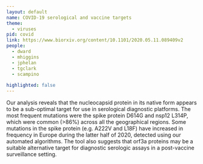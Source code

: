 ```yaml
---
layout: default
name: COVID-19 serological and vaccine targets
theme: 
  - viruses
pid: covid
link: https://www.biorxiv.org/content/10.1101/2020.05.11.089409v2
people:
  - dward
  - mhiggins
  - jphelan
  - tgclark
  - scampino
  
highlighted: false
---
```


Our analysis reveals that the nucleocapsid protein in its native form appears to be a sub-optimal target for use in serological diagnostic platforms. The most frequent mutations were the spike protein D614G and nsp12 L314P, which were common (>86%) across all the geographical regions. Some mutations in the spike protein (e.g. A222V and L18F) have increased in frequency in Europe during the latter half of 2020, detected using our automated algorithms. The tool also suggests that orf3a proteins may be a suitable alternative target for diagnostic serologic assays in a post-vaccine surveillance setting.